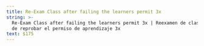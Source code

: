 ```yaml
---
title: Re-Exam Class after failing the learners permit 3x
string: >-
  Re-Exam Class after failing the learners permit 3x | Reexamen de clase después
  de reprobar el permiso de aprendizaje 3x
text: $175
---
```

